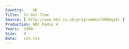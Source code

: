 ```yaml
---
Country:	UK
Title:	In Our Time
Source:	[ http://www.bbc.co.uk/programmes/b006qykl ]
Production:	BBC Radio 4
Years:	1998-
Size:	4
Data:	iot.csv
---
```


